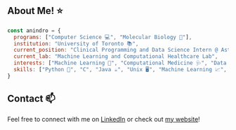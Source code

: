 ## About Me! ⭐
```javascript
const anindro = {
  programs: ["Computer Science 💻", "Molecular Biology 🧬"],
  institution: "University of Toronto 📚",
  current_position: "Clinical Programming and Data Science Intern @ AstraZeneca 💊",
  current_lab: "Machine Learning and Computational Healthcare Lab",
  interests: ["Machine Learning 🤖", "Computational Medicine 🩺", "Data Science 🗃️", "Software Engineering ⌨️"],
  skills: ["Python 🐍", "C", "Java ☕", "Unix 🖥️", "Machine Learning 📈", "Deep Learning 🧠", "Causal Inference ➡️"]
}
```

## Contact 📫
Feel free to connect with me on [LinkedIn](https://www.linkedin.com/in/anindro/) or check out [my website](https://bit.ly/AB20CS)!
